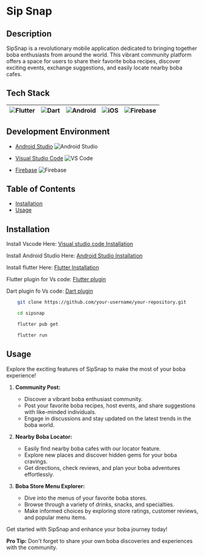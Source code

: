 # Sip Snap

## Description
SipSnap is a revolutionary mobile application dedicated to bringing together boba enthusiasts from around the world. This vibrant community platform offers a space for users to share their favorite boba recipes, discover exciting events, exchange suggestions, and easily locate nearby boba cafes.

## Tech Stack

| ![Flutter](https://img.shields.io/badge/Flutter-%2302569B?style=for-the-badge&logo=flutter&logoColor=white) | ![Dart](https://img.shields.io/badge/Dart-%230175C2?style=for-the-badge&logo=dart&logoColor=white) | ![Android](https://img.shields.io/badge/Android-%233DDC84?style=for-the-badge&logo=android&logoColor=white) | ![iOS](https://img.shields.io/badge/iOS-%231575F9?style=for-the-badge&logo=apple&logoColor=white) | ![Firebase](https://img.shields.io/badge/Firebase-%23FFCA28?style=for-the-badge&logo=firebase&logoColor=black) |
| :------------------------------------------------------------------------------------------------------------: | :------------------------------------------------------------------------------------------: | :-------------------------------------------------------------------------------------------: | :-------------------------------------------------------------------------------------: | :----------------------------------------------------------------------------------------------: |


## Development Environment

- [Android Studio](https://developer.android.com/studio)
  ![Android Studio](https://img.icons8.com/color/48/000000/android-studio.png)

- [Visual Studio Code](https://code.visualstudio.com/)
  ![VS Code](https://img.shields.io/badge/VS%20Code-007ACC?style=for-the-badge&logo=visual-studio-code&logoColor=white)

- [Firebase](https://firebase.google.com/)
  ![Firebase](https://img.icons8.com/color/48/000000/firebase.png)


## Table of Contents

- [Installation](#installation)
- [Usage](#usage)


## Installation
Install Vscode Here: [Visual studio code Installation](https://code.visualstudio.com/download)

Install Android Studio Here: [Android Studio Installation](https://developer.android.com/studio)

Install flutter Here: [Flutter Installation](https://docs.flutter.dev/get-started/install)

Flutter plugin for Vs code: [Flutter plugin](https://marketplace.visualstudio.com/items?itemName=Dart-Code.flutter)

Dart plugin fo Vs code: [Dart plugin](https://marketplace.visualstudio.com/items?itemName=Dart-Code.dart-code)


```bash 
    git clone https://github.com/your-username/your-repository.git
```

```bash 
    cd sipsnap
```

```bash
    flutter pub get
```

```bash
    flutter run
```

## Usage

Explore the exciting features of SipSnap to make the most of your boba experience!

1. **Community Post:**
   - Discover a vibrant boba enthusiast community.
   - Post your favorite boba recipes, host events, and share suggestions with like-minded individuals.
   - Engage in discussions and stay updated on the latest trends in the boba world.

2. **Nearby Boba Locator:**
   - Easily find nearby boba cafes with our locator feature.
   - Explore new places and discover hidden gems for your boba cravings.
   - Get directions, check reviews, and plan your boba adventures effortlessly.

3. **Boba Store Menu Explorer:**
   - Dive into the menus of your favorite boba stores.
   - Browse through a variety of drinks, snacks, and specialties.
   - Make informed choices by exploring store ratings, customer reviews, and popular menu items.

Get started with SipSnap and enhance your boba journey today!

**Pro Tip:** Don't forget to share your own boba discoveries and experiences with the community.



    





